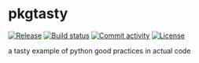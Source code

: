 # pkgtasty

[![Release](https://img.shields.io/github/v/release/denialmx/pkgtasty)](https://img.shields.io/github/v/release/denialmx/pkgtasty)
[![Build status](https://img.shields.io/github/actions/workflow/status/denialmx/pkgtasty/main.yml?branch=main)](https://github.com/denialmx/pkgtasty/actions/workflows/main.yml?query=branch%3Amain)
[![Commit activity](https://img.shields.io/github/commit-activity/m/denialmx/pkgtasty)](https://img.shields.io/github/commit-activity/m/denialmx/pkgtasty)
[![License](https://img.shields.io/github/license/denialmx/pkgtasty)](https://img.shields.io/github/license/denialmx/pkgtasty)

a tasty example of python good practices in actual code